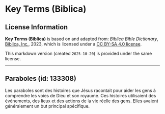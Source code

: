 # Key Terms (Biblica)

## License Information

**Key Terms (Biblica)** is based on and adapted from: _Biblica Bible Dictionary_, [Biblica, Inc.](https://www.biblica.com/), 2023, which is licensed under a [CC BY-SA 4.0 license](https://creativecommons.org/licenses/by-sa/4.0/legalcode.en).

This markdown version (created `2025-10-20`) is provided under the same license.



--------------------------------

## Paraboles (id: 133308)

Les paraboles sont des histoires que Jésus racontait pour aider les gens à comprendre les voies de Dieu et son royaume. Ces histoires utilisaient des événements, des lieux et des actions de la vie réelle des gens. Elles avaient généralement un but principal spécifique.


